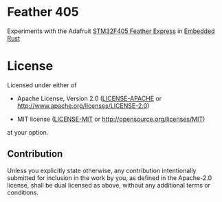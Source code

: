 # Feather 405

Experiments with the Adafruit [STM32F405 Feather Express](https://learn.adafruit.com/adafruit-stm32f405-feather-express) in [Embedded Rust](https://github.com/rust-embedded/wg)



# License

Licensed under either of

- Apache License, Version 2.0 ([LICENSE-APACHE](LICENSE-APACHE) or
  http://www.apache.org/licenses/LICENSE-2.0)

- MIT license ([LICENSE-MIT](LICENSE-MIT) or http://opensource.org/licenses/MIT)

at your option.

## Contribution

Unless you explicitly state otherwise, any contribution intentionally submitted
for inclusion in the work by you, as defined in the Apache-2.0 license, shall be
dual licensed as above, without any additional terms or conditions.

